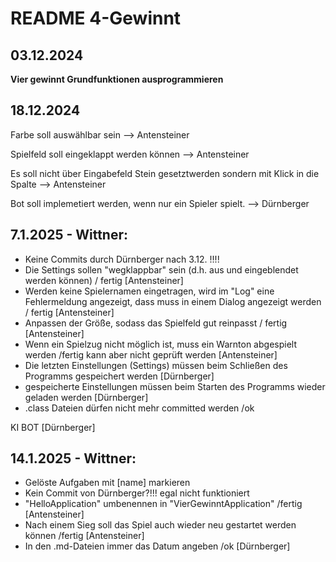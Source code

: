 # README 4-Gewinnt

## 03.12.2024

**Vier gewinnt Grundfunktionen ausprogrammieren**


## 18.12.2024

Farbe soll auswählbar sein --> Antensteiner

Spielfeld soll eingeklappt werden können --> Antensteiner

Es soll nicht über Eingabefeld Stein gesetztwerden sondern mit Klick in die Spalte --> Antensteiner

Bot soll implemetiert werden, wenn nur ein Spieler spielt. --> Dürnberger

## 7.1.2025 - Wittner:
  * Keine Commits durch Dürnberger nach 3.12. !!!!
  * Die Settings sollen "wegklappbar" sein (d.h. aus und eingeblendet werden können) / fertig [Antensteiner]
  * Werden keine Spielernamen eingetragen, wird im "Log" eine Fehlermeldung angezeigt, dass muss in einem Dialog angezeigt werden / fertig [Antensteiner]
  * Anpassen der Größe, sodass das Spielfeld gut reinpasst / fertig [Antensteiner]
  * Wenn ein Spielzug nicht möglich ist, muss ein Warnton abgespielt werden /fertig kann aber nicht geprüft werden [Antensteiner]
  * Die letzten Einstellungen (Settings) müssen beim Schließen des Programms gespeichert werden [Dürnberger]
  * gespeicherte Einstellungen müssen beim Starten des Programms wieder geladen werden [Dürnberger]
  * .class Dateien dürfen nicht mehr committed werden /ok

KI BOT [Dürnberger]

## 14.1.2025 - Wittner:
  * Gelöste Aufgaben mit [name] markieren
  * Kein Commit von Dürnberger?!!!   egal nicht funktioniert
  * "HelloApplication" umbenennen in "VierGewinntApplication" /fertig [Antensteiner]
  * Nach einem Sieg soll das Spiel auch wieder neu gestartet werden können  /fertig [Antensteiner]
  * In den .md-Dateien immer das Datum angeben  /ok  [Dürnberger]


